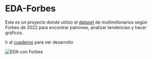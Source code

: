 # EDA-Forbes

Este es un proyecto donde utilizo el <a href='forbes_2022_billionaires.csv'>dataset</a> de multimillonarios según Forbes de 2022 para encontrar patrones, analizar tendencias y hacer gráficos.

Ir al <a href='cuaderno.ipynb'>cuaderno</a> para ver desarrollo

![EDA con Forbes](https://user-images.githubusercontent.com/93254760/205696319-31a4e784-8b1c-4331-9185-92bea91d4cdb.jpg)

